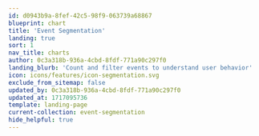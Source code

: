 ```yaml
---
id: d0943b9a-8fef-42c5-98f9-063739a68867
blueprint: chart
title: 'Event Segmentation'
landing: true
sort: 1
nav_title: charts
author: 0c3a318b-936a-4cbd-8fdf-771a90c297f0
landing_blurb: 'Count and filter events to understand user behavior'
icon: icons/features/icon-segmentation.svg
exclude_from_sitemap: false
updated_by: 0c3a318b-936a-4cbd-8fdf-771a90c297f0
updated_at: 1717095736
template: landing-page
current-collection: event-segmentation
hide_helpful: true
---
```

